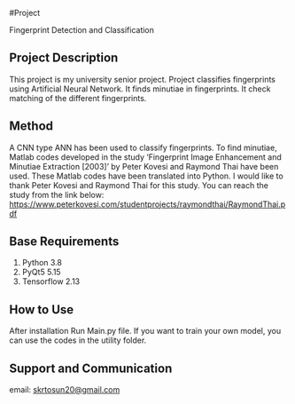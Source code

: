 #Project

Fingerprint Detection and Classification

## Project Description

This project is my university senior project. Project classifies fingerprints using Artificial Neural Network.
It finds minutiae in fingerprints. It check matching of the different fingerprints.

## Method

A CNN type ANN has been used to classify fingerprints. To find minutiae, Matlab codes developed in the study ‘Fingerprint Image Enhancement and Minutiae Extraction [2003]’ by Peter Kovesi and Raymond Thai have been used. These Matlab codes have been translated into Python. I would like to thank Peter Kovesi and Raymond Thai for this study.
You can reach the study from the link below:
https://www.peterkovesi.com/studentprojects/raymondthai/RaymondThai.pdf

## Base Requirements

1. Python 3.8
2. PyQt5 5.15
3. Tensorflow 2.13

## How to Use

After installation Run Main.py file.
If you want to train your own model, you can use the codes in the utility folder.

## Support and Communication

email: skrtosun20@gmail.com
